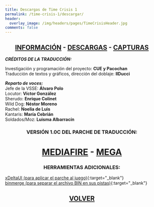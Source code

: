 ```yaml
---
title: Descargas de Time Crisis 1
permalink: /time-crisis-1/descargar/
header:
  overlay_image: /img/headers/pages/TimeCrisisHeader.jpg
comments: false
---
```

<h2 style="text-align: center;"><strong><a href="/time-crisis-1/informacion/">INFORMACIÓN</a> - <a href="/time-crisis-1/descargar/">DESCARGAS</a> - <a href="/time-crisis-1/capturas/">CAPTURAS</a></strong></h2>

_**CRÉDITOS DE LA TRADUCCIÓN:**_

Investigación y programación del proyecto: **CUE y Pacochan**  
Traducción de textos y gráficos, dirección del doblaje: **IlDucci**

_**Reparto de voces:**_  
Jefe de la VSSE: **Álvaro Polo**  
Locutor: **Víctor González**  
Sherudo: **Enrique Colinet**  
Wild Dog: **Néstor Moreno**  
Rachel: **Noelia de Luis**  
Kantaris: **María Cebrián**  
Soldados/Moz: **Luisma Albarracín**

<h3 style="text-align: center;">VERSIÓN 1.0C DEL PARCHE DE TRADUCCIÓN:</h3>

<h1 style="text-align: center;"><strong><a href="https://www.mediafire.com/file/k9tl9nin83v0zv1/TimeCrisisPSOneESP10_C.7z/file" target="_blank">MEDIAFIRE</a> - <a href="https://mega.nz/file/UMdxHASZ#jXnsG79n1aU3Wvus4feO40zkHS2wRSA15nTdD3_-Uuc" target="_blank">MEGA</a></strong></h1>

<h3 style="text-align: center;">HERRAMIENTAS ADICIONALES:</h3>

[xDeltaUI (para aplicar el parche al juego)](http://www.romhacking.net/utilities/598/){:target="_blank"}  
[binmerge (para separar el archivo BIN en sus pistas)](https://github.com/putnam/binmerge){:target="_blank"}

<h2 style="text-align: center;"><a href="/time-crisis-1/"><strong>VOLVER</strong></a></h2>


